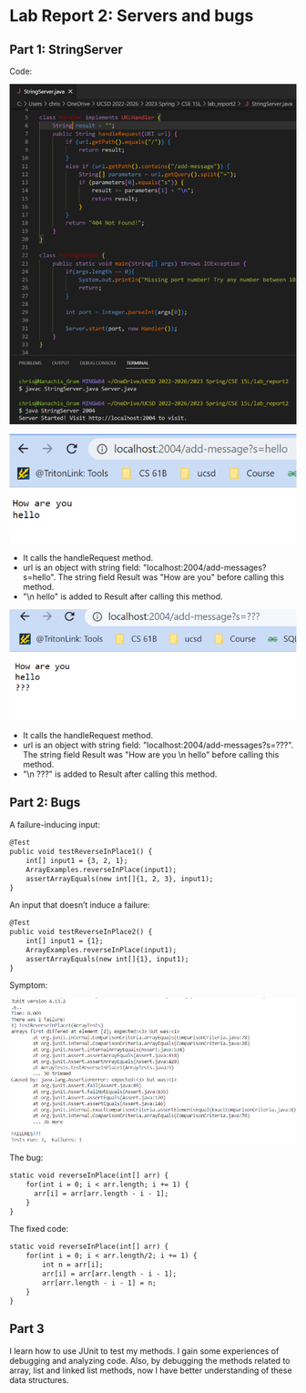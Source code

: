 # Lab Report 2: Servers and bugs

## Part 1: StringServer

Code:

![image](lab2_image/code%20(1).png)

![image](lab2_image/output%20(1).png)

* It calls the handleRequest method. 
* url is an object with string field: "localhost:2004/add-messages?s=hello". The string field Result was "How are you" before calling this method.
* "\n hello" is added to Result after calling this method.


![image](lab2_image/output%20(2).png)

* It calls the handleRequest method. 
* url is an object with string field: "localhost:2004/add-messages?s=???". The string field Result was "How are you \n hello" before calling this method.
* "\n ???" is added to Result after calling this method.


## Part 2: Bugs

A failure-inducing input: 

```
@Test 
public void testReverseInPlace1() {
    int[] input1 = {3, 2, 1};
    ArrayExamples.reverseInPlace(input1);
    assertArrayEquals(new int[]{1, 2, 3}, input1);
}
```

An input that doesn’t induce a failure: 

```
@Test
public void testReverseInPlace2() {
    int[] input1 = {1};
    ArrayExamples.reverseInPlace(input1);
    assertArrayEquals(new int[]{1}, input1);
}
```

Symptom: 

![image](lab2_image/Symptom.png)

The bug:

```
static void reverseInPlace(int[] arr) {
    for(int i = 0; i < arr.length; i += 1) {
      arr[i] = arr[arr.length - i - 1];
    }
}
```

The fixed code: 

```
static void reverseInPlace(int[] arr) {
    for(int i = 0; i < arr.length/2; i += 1) {
        int n = arr[i];
        arr[i] = arr[arr.length - i - 1];
        arr[arr.length - i - 1] = n;
    }
}
```


## Part 3
I learn how to use JUnit to test my methods. I gain some experiences of debugging and analyzing code. Also, by debugging the methods related to array, list and linked list methods, now I have better understanding of these data structures.
